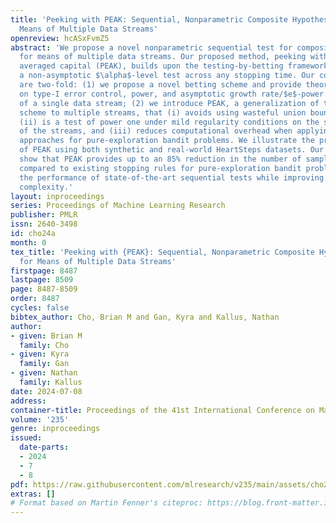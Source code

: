 ```yaml
---
title: 'Peeking with PEAK: Sequential, Nonparametric Composite Hypothesis Tests for
  Means of Multiple Data Streams'
openreview: hcASxFvmZ5
abstract: 'We propose a novel nonparametric sequential test for composite hypotheses
  for means of multiple data streams. Our proposed method, peeking with expectation-based
  averaged capital (PEAK), builds upon the testing-by-betting framework and provides
  a non-asymptotic $\alpha$-level test across any stopping time. Our contributions
  are two-fold: (1) we propose a novel betting scheme and provide theoretical guarantees
  on type-I error control, power, and asymptotic growth rate/$e$-power in the setting
  of a single data stream; (2) we introduce PEAK, a generalization of this betting
  scheme to multiple streams, that (i) avoids using wasteful union bounds via averaging,
  (ii) is a test of power one under mild regularity conditions on the sampling scheme
  of the streams, and (iii) reduces computational overhead when applying the testing-as-betting
  approaches for pure-exploration bandit problems. We illustrate the practical benefits
  of PEAK using both synthetic and real-world HeartSteps datasets. Our experiments
  show that PEAK provides up to an 85% reduction in the number of samples before stopping
  compared to existing stopping rules for pure-exploration bandit problems, and matches
  the performance of state-of-the-art sequential tests while improving upon computational
  complexity.'
layout: inproceedings
series: Proceedings of Machine Learning Research
publisher: PMLR
issn: 2640-3498
id: cho24a
month: 0
tex_title: 'Peeking with {PEAK}: Sequential, Nonparametric Composite Hypothesis Tests
  for Means of Multiple Data Streams'
firstpage: 8487
lastpage: 8509
page: 8487-8509
order: 8487
cycles: false
bibtex_author: Cho, Brian M and Gan, Kyra and Kallus, Nathan
author:
- given: Brian M
  family: Cho
- given: Kyra
  family: Gan
- given: Nathan
  family: Kallus
date: 2024-07-08
address:
container-title: Proceedings of the 41st International Conference on Machine Learning
volume: '235'
genre: inproceedings
issued:
  date-parts:
  - 2024
  - 7
  - 8
pdf: https://raw.githubusercontent.com/mlresearch/v235/main/assets/cho24a/cho24a.pdf
extras: []
# Format based on Martin Fenner's citeproc: https://blog.front-matter.io/posts/citeproc-yaml-for-bibliographies/
---
```

